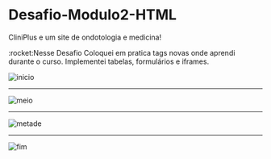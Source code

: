 # Desafio-Modulo2-HTML

<p>CliniPlus e um site de ondotologia e medicina!</p>
<p>:rocket:Nesse Desafio Coloquei em pratica tags novas onde aprendi durante o curso. Implementei tabelas, formulários e iframes.</p>

![inicio](https://user-images.githubusercontent.com/103329909/231006967-df0ecf9e-0d50-439e-9454-cb946921ca7d.PNG)

<hr>

![meio](https://user-images.githubusercontent.com/103329909/231007168-2fc4d811-901d-4bf3-b8ef-92333e8e369e.PNG)

<hr>

![metade](https://user-images.githubusercontent.com/103329909/231007773-974b295c-8734-498e-b15f-eda9e61ef1dc.PNG)

<hr> 

![fim](https://user-images.githubusercontent.com/103329909/231009032-352de1ea-07ce-43b9-974d-09206e072bde.PNG)
